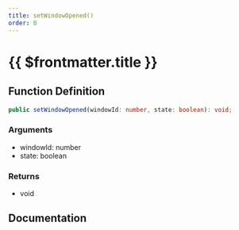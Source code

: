 ```yaml
---
title: setWindowOpened()
order: 0
---
```


# {{ $frontmatter.title }}

<!--@include: ./setWindowOpened_partial_header.md-->

## Function Definition

```ts
public setWindowOpened(windowId: number, state: boolean): void;
```

### Arguments

* windowId: number
* state: boolean

### Returns

* void

## Documentation

<!--@include: ./setWindowOpened_partial_footer.md-->
